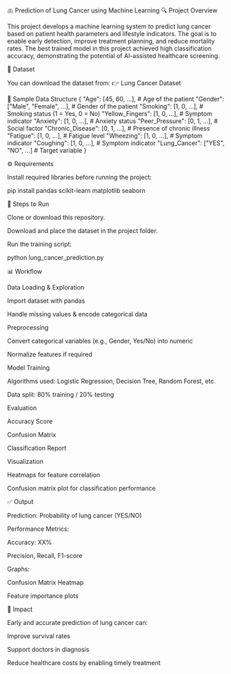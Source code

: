 🫁 Prediction of Lung Cancer using Machine Learning
🔍 Project Overview

This project develops a machine learning system to predict lung cancer based on patient health parameters and lifestyle indicators. The goal is to enable early detection, improve treatment planning, and reduce mortality rates.
The best trained model in this project achieved high classification accuracy, demonstrating the potential of AI-assisted healthcare screening.

📂 Dataset

You can download the dataset from:
👉 Lung Cancer Dataset

📑 Sample Data Structure
{
  "Age": [45, 60, ...],                # Age of the patient
  "Gender": ["Male", "Female", ...],   # Gender of the patient
  "Smoking": [1, 0, ...],              # Smoking status (1 = Yes, 0 = No)
  "Yellow_Fingers": [1, 0, ...],       # Symptom indicator
  "Anxiety": [1, 0, ...],              # Anxiety status
  "Peer_Pressure": [0, 1, ...],        # Social factor
  "Chronic_Disease": [0, 1, ...],      # Presence of chronic illness
  "Fatigue": [1, 0, ...],              # Fatigue level
  "Wheezing": [1, 0, ...],             # Symptom indicator
  "Coughing": [1, 0, ...],             # Symptom indicator
  "Lung_Cancer": ["YES", "NO", ...]    # Target variable
}

⚙️ Requirements

Install required libraries before running the project:

pip install pandas scikit-learn matplotlib seaborn

🚀 Steps to Run

Clone or download this repository.

Download and place the dataset in the project folder.

Run the training script:

python lung_cancer_prediction.py

📊 Workflow

Data Loading & Exploration

Import dataset with pandas

Handle missing values & encode categorical data

Preprocessing

Convert categorical variables (e.g., Gender, Yes/No) into numeric

Normalize features if required

Model Training

Algorithms used: Logistic Regression, Decision Tree, Random Forest, etc.

Data split: 80% training / 20% testing

Evaluation

Accuracy Score

Confusion Matrix

Classification Report

Visualization

Heatmaps for feature correlation

Confusion matrix plot for classification performance

✅ Output

Prediction: Probability of lung cancer (YES/NO)

Performance Metrics:

Accuracy: XX%

Precision, Recall, F1-score

Graphs:

Confusion Matrix Heatmap

Feature importance plots

🌟 Impact

Early and accurate prediction of lung cancer can:

Improve survival rates

Support doctors in diagnosis

Reduce healthcare costs by enabling timely treatment
